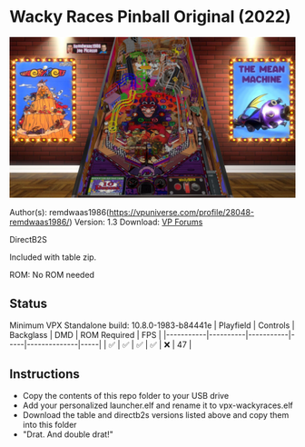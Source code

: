 # Wacky Races Pinball Original (2022)

![Table Preview](../../images/vpx-wackyraces.jpg)

Author(s): remdwaas1986(https://vpuniverse.com/profile/28048-remdwaas1986/)
Version: 1.3 
Download: [VP Forums](https://vpuniverse.com/files/file/10011-wacky-races/)

DirectB2S
 
Included with table zip.

ROM:
No ROM needed


## Status 

Minimum VPX Standalone build: 10.8.0-1983-b84441e
| Playfield | Controls | Backglass | DMD | ROM Required | FPS | 
|-----------|----------|-----------|-----|--------------|-----|
| :white_check_mark: | :white_check_mark: | :white_check_mark: | :white_check_mark: | :x: | 47 |

## Instructions

- Copy the contents of this repo folder to your USB drive
- Add your personalized launcher.elf and rename it to vpx-wackyraces.elf
- Download the table and directb2s versions listed above and copy them into this folder
- "Drat. And double drat!"